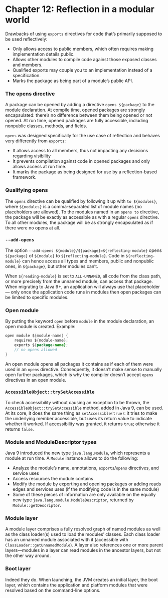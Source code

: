 # Chapter 12: Reflection in a modular world

Drawbacks of using `exports` directives for code that’s primarily supposed to be used reflectively:

  - Only allows access to public members, which often requires making implementation details public.
  - Allows other modules to compile code against those exposed classes and members.
  - Qualified exports may couple you to an implementation instead of a specification.
  - Marks the package as being part of a module’s public API.

### The opens directive

A package can be opened by adding a directive `opens ${package}` to the module declaration. At compile time, opened packages are strongly encapsulated: there’s no difference between them being opened or not opened. At run time, opened packages are fully accessible, including nonpublic classes, methods, and fields.

`opens` was designed specifically for the use case of reflection and behaves very differently from `exports`:

  - It allows access to all members, thus not impacting any decisions regarding visibility
  - It prevents compilation against code in opened packages and only allows access at run time.
  - It marks the package as being designed for use by a reflection-based framework.

### Qualifying opens

The `opens` directive can be qualified by following it up with `to ${modules}`, where `${modules}` is a comma-separated list of module names (no placeholders are allowed). To the modules named in an `opens to` directive, the package will be exactly as accessible as with a regular `opens` directive. To all other modules, the package will be as strongly encapsulated as if there were no opens at all.

### `--add-opens`

The option `--add-opens ${module}/${package}=${reflecting-module}` opens `${package}` of `${module}` to `${reflecting-module}`. Code in `${reflecting-module}` can hence access all types and members, public and nonpublic ones, in `${package}`, but other modules can’t.

When `${reading-module}` is set to `ALL-UNNAMED`, all code from the class path, or more precisely from the unnamed module, can access that package. When migrating to Java 9+, an application will always use that placeholder — only once the application code runs in modules then open packages can be limited to specific modules.

### Open module

By putting the keyword `open` before `module` in the module declaration, an open module is created. Example:

```java
open module ${module-name} {
    requires ${module-name};
    exports ${package-name};
    // no opens allowed
}
```

An open module opens all packages it contains as if each of them were used in an `opens` directive. Consequently, it doesn’t make sense to manually open further packages, which is why the compiler doesn’t accept `opens` directives in an open module.

### `AccessibleObject::trySetAccessible`

To check accessibility without causing an exception to be thrown, the `AccessibleObject::trySetAccessible` method, added in Java 9, can be used. At its core, it does the same thing as `setAccessible(true)`: it tries to make the underlying member accessible, but uses its return value to indicate whether it worked. If accessibility was granted, it returns `true`; otherwise it returns `false`.

### Module and ModuleDescriptor types

Java 9 introduced the new type `java.lang.Module`, which represents a module at run time. A `Module` instance allows to do the following:

  - Analyze the module’s name, annotations, `exports`/`opens` directives, and service uses
  - Access resources the module contains
  - Modify the module by exporting and opening packages or adding reads edges and services uses (if the modifying code is in the same module)
  - Some of these pieces of information are only available on the equally new type `java.lang.module.ModuleDescriptor`, returned by `Module::getDescriptor`.

### Module layer

A module layer comprises a fully resolved graph of named modules as well as the class loader(s) used to load the modules’ classes. Each class loader has an unnamed module associated with it (accessible with `ClassLoader::getUnnamedModule`). A layer also references one or more parent layers—modules in a layer can read modules in the ancestor layers, but not the other way around.

### Boot layer

Indeed they do. When launching, the JVM creates an initial layer, the boot layer, which contains the application and platform modules that were resolved based on the command-line options.
